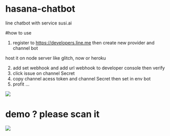 # hasana-chatbot
line chatbot with service susi.ai

#how to use

1. register to https://developers.line.me then create new provider and channel bot

host it on node server like glitch, now or heroku

2. add set webhook and add url webhook to developer console then verify
3. click issue on channel Secret
4. copy channel acess token and channel Secret then set in env bot
5. profit ...

![](https://cdn.glitch.com/c5a59a6d-d584-4da5-af22-51ba2b6a1779%2FScreenshot%20(115).png)

# demo ? please scan it

![](https://qr-official.line.me/M/Um3peEBCk2.png)


